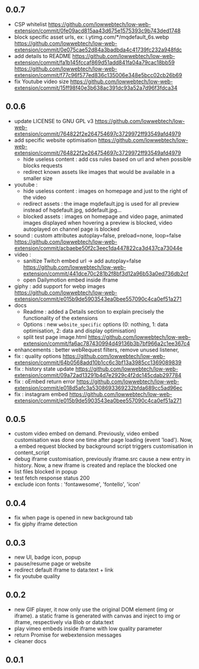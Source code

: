 ## 0.0.7
- CSP whitelist https://github.com/lowwebtech/low-web-extension/commit/0fe09acd815aa43d675e1575393c9b743ded1748
- block specific asset urls, ex: i.ytimg.com/*/mqdefault_6s.webp https://github.com/lowwebtech/low-web-extension/commit/0e075cae52d84a3badbda4c41739fc232a948fdc
- add details to README https://github.com/lowwebtech/low-web-extension/commit/fa1b145fccaf869d51add841fa04a79cac18bb59 https://github.com/lowwebtech/low-web-extension/commit/f77c96f577ed836c135006e348e5bcc02cb26b69
- fix Youtube video size https://github.com/lowwebtech/low-web-extension/commit/15ff98f40e3b638ac391dc93a52a7d96f3fdca34


## 0.0.6
- update LICENSE to GNU GPL v3 https://github.com/lowwebtech/low-web-extension/commit/764822f2e264754697c3729972ff93549afd4979
- add specific website optimisation https://github.com/lowwebtech/low-web-extension/commit/764822f2e264754697c3729972ff93549afd4979
    + hide useless content : add css rules based on url and when possible blocks requests
    + redirect known assets like images that would be available in a smaller size
- youtube : 
    + hide useless content : images on homepage and just to the right of the video
    + redirect assets : the image mqdefault.jpg is used for all preview instead of hqdefault.jpg, sddefault.jpg... 
    + blocked assets : images on homepage and video page, animated images displayed when hovering a preview is blocked, video autoplayed on channel page is blocked
- sound : custom attributes autoplay=false, preload=none, loop=false https://github.com/lowwebtech/low-web-extension/commit/acbaebe50f2c3eec1da447822ca3d437ca73044e
- video : 
    + sanitize Twitch embed url -> add autoplay=false https://github.com/lowwebtech/low-web-extension/commit/441dce70c281b2f8bf3d12a96b53a0ed736db2cf
    + open Dailymotion embed inside iframe
- giphy : add support for webp images https://github.com/lowwebtech/low-web-extension/commit/e015b9de5903543ea0bee557090c4ca0ef51a271
- docs 
    + Readme : added a Details section to explain precisely the functionality of the extensions 
    + Options : new `website_specific` options (0: nothing, 1: data optimisation, 2: data and display optimisation)
    + split test page image.html https://github.com/lowwebtech/low-web-extension/commit/fa6ac787430994d49136b3b7bf966a2c1ee367c4
- enhancements : better webRequest filters, remove unused listener, 
- fix : quality options https://github.com/lowwebtech/low-web-extension/commit/64b0568add10b1cc6c3bf13a3985cc1369089839
- fix : history state update https://github.com/lowwebtech/low-web-extension/commit/09a72ad13291b4d7e2929c4f2dc145cdab297784
- fix : oEmbed return error https://github.com/lowwebtech/low-web-extension/commit/e018d5afc3a5308693369232bfda689cc5ad96ec
- fix : instagram embed https://github.com/lowwebtech/low-web-extension/commit/e015b9de5903543ea0bee557090c4ca0ef51a271

## 0.0.5
- custom video embed on demand. Previously, video embed customisation was done one time after page loading (event 'load'). Now, a embed request blocked by background script triggers customisation in content_script
- debug iframe customisation, previously iframe.src cause a new entry in history. Now, a new iframe is created and replace the blocked one
- list files blocked in popup
- test fetch response status 200
- exclude icon fonts : 'fontawesome', 'fontello', 'icon'

## 0.0.4
- fix when page is opened in new background tab
- fix giphy iframe detection

## 0.0.3
- new UI, badge icon, popup
- pause/resume page or website
- redirect default iframe to data:text + link
- fix youtube quality

## 0.0.2
- new GIF player, it now only use the original DOM element (img or iframe). a static frame is generated with canvas and inject to img or iframe, respectively via Blob or data:text
- play vimeo embeds inside iframe with low quality parameter
- return Promise for webextension messages
- cleaner docs

## 0.0.1